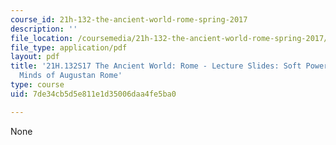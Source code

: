 ```yaml
---
course_id: 21h-132-the-ancient-world-rome-spring-2017
description: ''
file_location: /coursemedia/21h-132-the-ancient-world-rome-spring-2017/7de34cb5d5e811e1d35006daa4fe5ba0_MIT21H_132S17_HeartsMinds.pdf
file_type: application/pdf
layout: pdf
title: '21H.132S17 The Ancient World: Rome - Lecture Slides: Soft Power: Hearts &
  Minds of Augustan Rome'
type: course
uid: 7de34cb5d5e811e1d35006daa4fe5ba0

---
```

None